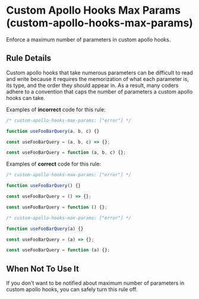 # Custom Apollo Hooks Max Params (custom-apollo-hooks-max-params)

Enforce a maximum number of parameters in custom apollo hooks.

## Rule Details

Custom apollo hooks that take numerous parameters can be difficult to read and write because it requires the memorization of what each parameter is, its type, and the order they should appear in. As a result, many coders adhere to a convention that caps the number of parameters a custom apollo hooks can take.

Examples of **incorrect** code for this rule:

```js
/* custom-apollo-hooks-max-params: ["error"] */

function useFooBarQuery(a, b, c) {}

const useFooBarQuery = (a, b, c) => {};

const useFooBarQuery = function (a, b, c) {};
```

Examples of **correct** code for this rule:

```js
/* custom-apollo-hooks-max-params: ["error"] */

function useFooBarQuery() {}

const useFooBarQuery = () => {};

const useFooBarQuery = function () {};
```

```js
/* custom-apollo-hooks-max-params: ["error"] */

function useFooBarQuery(a) {}

const useFooBarQuery = (a) => {};

const useFooBarQuery = function (a) {};
```

## When Not To Use It

If you don't want to be notified about maximum number of parameters in custom apollo hooks, you can safely turn this rule off.
